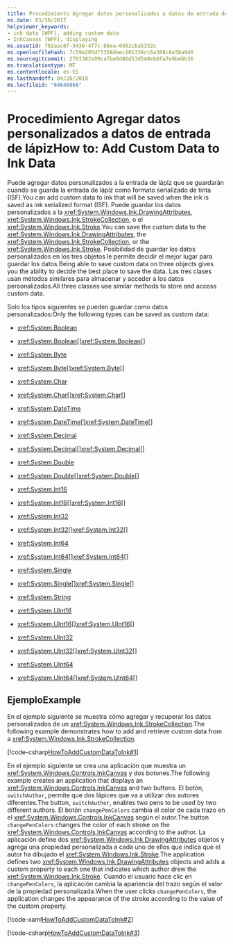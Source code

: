 ```yaml
---
title: Procedimiento Agregar datos personalizados a datos de entrada de lápiz
ms.date: 03/30/2017
helpviewer_keywords:
- ink data [WPF], adding custom data
- InkCanvas [WPF], displaying
ms.assetid: f02aac6f-3436-4f7c-b6ea-0452cba5332c
ms.openlocfilehash: 7c59a205df5358daec101339cc6a308c8e38a9d6
ms.sourcegitcommit: 2701302a99cafbe0d86d53d540eb0fa7e9b46b36
ms.translationtype: MT
ms.contentlocale: es-ES
ms.lasthandoff: 04/28/2019
ms.locfileid: "64640866"
---
```

# <a name="how-to-add-custom-data-to-ink-data"></a><span data-ttu-id="19de7-102">Procedimiento Agregar datos personalizados a datos de entrada de lápiz</span><span class="sxs-lookup"><span data-stu-id="19de7-102">How to: Add Custom Data to Ink Data</span></span>
<span data-ttu-id="19de7-103">Puede agregar datos personalizados a la entrada de lápiz que se guardarán cuando se guarda la entrada de lápiz como formato serializado de tinta (ISF).</span><span class="sxs-lookup"><span data-stu-id="19de7-103">You can add custom data to ink that will be saved when the ink is saved as ink serialized format (ISF).</span></span>  <span data-ttu-id="19de7-104">Puede guardar los datos personalizados a la <xref:System.Windows.Ink.DrawingAttributes>, <xref:System.Windows.Ink.StrokeCollection>, o el <xref:System.Windows.Ink.Stroke>.</span><span class="sxs-lookup"><span data-stu-id="19de7-104">You can save the custom data to the <xref:System.Windows.Ink.DrawingAttributes>, the <xref:System.Windows.Ink.StrokeCollection>, or the <xref:System.Windows.Ink.Stroke>.</span></span>  <span data-ttu-id="19de7-105">Posibilidad de guardar los datos personalizados en los tres objetos le permite decidir el mejor lugar para guardar los datos.</span><span class="sxs-lookup"><span data-stu-id="19de7-105">Being able to save custom data on three objects gives you the ability to decide the best place to save the data.</span></span>  <span data-ttu-id="19de7-106">Las tres clases usan métodos similares para almacenar y acceder a los datos personalizados.</span><span class="sxs-lookup"><span data-stu-id="19de7-106">All three classes use similar methods to store and access custom data.</span></span>  
  
 <span data-ttu-id="19de7-107">Solo los tipos siguientes se pueden guardar como datos personalizados:</span><span class="sxs-lookup"><span data-stu-id="19de7-107">Only the following types can be saved as custom data:</span></span>  
  
- <xref:System.Boolean>  
  
- <span data-ttu-id="19de7-108"><xref:System.Boolean>[]</span><span class="sxs-lookup"><span data-stu-id="19de7-108"><xref:System.Boolean>[]</span></span>  
  
- <xref:System.Byte>  
  
- <span data-ttu-id="19de7-109"><xref:System.Byte>[]</span><span class="sxs-lookup"><span data-stu-id="19de7-109"><xref:System.Byte>[]</span></span>  
  
- <xref:System.Char>  
  
- <span data-ttu-id="19de7-110"><xref:System.Char>[]</span><span class="sxs-lookup"><span data-stu-id="19de7-110"><xref:System.Char>[]</span></span>  
  
- <xref:System.DateTime>  
  
- <span data-ttu-id="19de7-111"><xref:System.DateTime>[]</span><span class="sxs-lookup"><span data-stu-id="19de7-111"><xref:System.DateTime>[]</span></span>  
  
- <xref:System.Decimal>  
  
- <span data-ttu-id="19de7-112"><xref:System.Decimal>[]</span><span class="sxs-lookup"><span data-stu-id="19de7-112"><xref:System.Decimal>[]</span></span>  
  
- <xref:System.Double>  
  
- <span data-ttu-id="19de7-113"><xref:System.Double>[]</span><span class="sxs-lookup"><span data-stu-id="19de7-113"><xref:System.Double>[]</span></span>  
  
- <xref:System.Int16>  
  
- <span data-ttu-id="19de7-114"><xref:System.Int16>[]</span><span class="sxs-lookup"><span data-stu-id="19de7-114"><xref:System.Int16>[]</span></span>  
  
- <xref:System.Int32>  
  
- <span data-ttu-id="19de7-115"><xref:System.Int32>[]</span><span class="sxs-lookup"><span data-stu-id="19de7-115"><xref:System.Int32>[]</span></span>  
  
- <xref:System.Int64>  
  
- <span data-ttu-id="19de7-116"><xref:System.Int64>[]</span><span class="sxs-lookup"><span data-stu-id="19de7-116"><xref:System.Int64>[]</span></span>  
  
- <xref:System.Single>  
  
- <span data-ttu-id="19de7-117"><xref:System.Single>[]</span><span class="sxs-lookup"><span data-stu-id="19de7-117"><xref:System.Single>[]</span></span>  
  
- <xref:System.String>  
  
- <xref:System.UInt16>  
  
- <span data-ttu-id="19de7-118"><xref:System.UInt16>[]</span><span class="sxs-lookup"><span data-stu-id="19de7-118"><xref:System.UInt16>[]</span></span>  
  
- <xref:System.UInt32>  
  
- <span data-ttu-id="19de7-119"><xref:System.UInt32>[]</span><span class="sxs-lookup"><span data-stu-id="19de7-119"><xref:System.UInt32>[]</span></span>  
  
- <xref:System.UInt64>  
  
- <span data-ttu-id="19de7-120"><xref:System.UInt64>[]</span><span class="sxs-lookup"><span data-stu-id="19de7-120"><xref:System.UInt64>[]</span></span>  
  
## <a name="example"></a><span data-ttu-id="19de7-121">Ejemplo</span><span class="sxs-lookup"><span data-stu-id="19de7-121">Example</span></span>  
 <span data-ttu-id="19de7-122">En el ejemplo siguiente se muestra cómo agregar y recuperar los datos personalizados de un <xref:System.Windows.Ink.StrokeCollection>.</span><span class="sxs-lookup"><span data-stu-id="19de7-122">The following example demonstrates how to add and retrieve custom data from a <xref:System.Windows.Ink.StrokeCollection>.</span></span>  
  
 [!code-csharp[HowToAddCustomDataToInk#1](~/samples/snippets/csharp/VS_Snippets_Wpf/HowToAddCustomDataToInk/CSharp/Window1.xaml.cs#1)]  
  
 <span data-ttu-id="19de7-123">En el ejemplo siguiente se crea una aplicación que muestra un <xref:System.Windows.Controls.InkCanvas> y dos botones.</span><span class="sxs-lookup"><span data-stu-id="19de7-123">The following example creates an application that displays an <xref:System.Windows.Controls.InkCanvas> and two buttons.</span></span>  <span data-ttu-id="19de7-124">El botón, `switchAuthor`, permite que dos lápices que va a utilizar dos autores diferentes.</span><span class="sxs-lookup"><span data-stu-id="19de7-124">The button, `switchAuthor`, enables two pens to be used by two different authors.</span></span>  <span data-ttu-id="19de7-125">El botón `changePenColors` cambia el color de cada trazo en el <xref:System.Windows.Controls.InkCanvas> según el autor.</span><span class="sxs-lookup"><span data-stu-id="19de7-125">The button `changePenColors` changes the color of each stroke on the <xref:System.Windows.Controls.InkCanvas> according to the author.</span></span>  <span data-ttu-id="19de7-126">La aplicación define dos <xref:System.Windows.Ink.DrawingAttributes> objetos y agrega una propiedad personalizada a cada uno de ellos que indica que el autor ha dibujado el <xref:System.Windows.Ink.Stroke>.</span><span class="sxs-lookup"><span data-stu-id="19de7-126">The application defines two <xref:System.Windows.Ink.DrawingAttributes> objects and adds a custom property to each one that indicates which author drew the <xref:System.Windows.Ink.Stroke>.</span></span>  <span data-ttu-id="19de7-127">Cuando el usuario hace clic en `changePenColors`, la aplicación cambia la apariencia del trazo según el valor de la propiedad personalizada.</span><span class="sxs-lookup"><span data-stu-id="19de7-127">When the user clicks `changePenColors`, the application changes the appearance of the stroke according to the value of the custom property.</span></span>  
  
 [!code-xaml[HowToAddCustomDataToInk#2](~/samples/snippets/csharp/VS_Snippets_Wpf/HowToAddCustomDataToInk/CSharp/Window1.xaml#2)]  
  
 [!code-csharp[HowToAddCustomDataToInk#3](~/samples/snippets/csharp/VS_Snippets_Wpf/HowToAddCustomDataToInk/CSharp/Window1.xaml.cs#3)]
